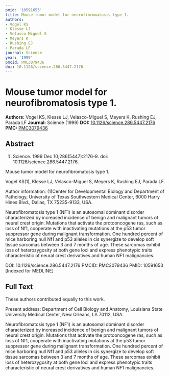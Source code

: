 ```yaml
---
pmid: '10591653'
title: Mouse tumor model for neurofibromatosis type 1.
authors:
- Vogel KS
- Klesse LJ
- Velasco-Miguel S
- Meyers K
- Rushing EJ
- Parada LF
journal: Science
year: '1999'
pmcid: PMC3079436
doi: 10.1126/science.286.5447.2176
---
```


# Mouse tumor model for neurofibromatosis type 1.
**Authors:** Vogel KS, Klesse LJ, Velasco-Miguel S, Meyers K, Rushing EJ, Parada LF
**Journal:** Science (1999)
**DOI:** [10.1126/science.286.5447.2176](https://doi.org/10.1126/science.286.5447.2176)
**PMC:** [PMC3079436](https://www.ncbi.nlm.nih.gov/pmc/articles/PMC3079436/)

## Abstract

1. Science. 1999 Dec 10;286(5447):2176-9. doi: 10.1126/science.286.5447.2176.

Mouse tumor model for neurofibromatosis type 1.

Vogel KS(1), Klesse LJ, Velasco-Miguel S, Meyers K, Rushing EJ, Parada LF.

Author information:
(1)Center for Developmental Biology and Department of Pathology, University of 
Texas Southwestern Medical Center, 6000 Harry Hines Blvd., Dallas, TX 
75235-9133, USA.

Neurofibromatosis type 1 (NF1) is an autosomal dominant disorder characterized 
by increased incidence of benign and malignant tumors of neural crest origin. 
Mutations that activate the protooncogene ras, such as loss of Nf1, cooperate 
with inactivating mutations at the p53 tumor suppressor gene during malignant 
transformation. One hundred percent of mice harboring null Nf1 and p53 alleles 
in cis synergize to develop soft tissue sarcomas between 3 and 7 months of age. 
These sarcomas exhibit loss of heterozygosity at both gene loci and express 
phenotypic traits characteristic of neural crest derivatives and human NF1 
malignancies.

DOI: 10.1126/science.286.5447.2176
PMCID: PMC3079436
PMID: 10591653 [Indexed for MEDLINE]

## Full Text

These authors contributed equally to this work.

Present address: Department of Cell Biology and Anatomy, Louisiana State University Medical Center, New Orleans, LA 70112, USA.

Neurofibromatosis type 1 (NF1) is an autosomal dominant disorder characterized by increased incidence of benign and malignant tumors of neural crest origin. Mutations that activate the protooncogene ras, such as loss of Nf1, cooperate with inactivating mutations at the p53 tumor suppressor gene during malignant transformation. One hundred percent of mice harboring null Nf1 and p53 alleles in cis synergize to develop soft tissue sarcomas between 3 and 7 months of age. These sarcomas exhibit loss of heterozygosity at both gene loci and express phenotypic traits characteristic of neural crest derivatives and human NF1 malignancies.
